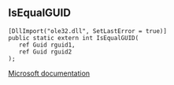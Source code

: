 ## IsEqualGUID

```
[DllImport("ole32.dll", SetLastError = true)]
public static extern int IsEqualGUID(
   ref Guid rguid1,
   ref Guid rguid2
);
```

[Microsoft documentation](https://docs.microsoft.com/en-us/windows/win32/api/combaseapi/nf-combaseapi-isequalguid)
